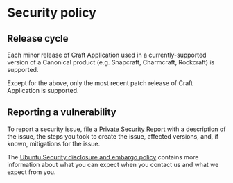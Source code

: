 # Security policy

## Release cycle

<!---
The information under this header may not be strictly accurate for all applications.
Review the wording carefully and only copy it if the support offered makes sense. If it
seems wrong, speak with Canonical Security Engineering about refining a version for
your application.
-->

Each minor release of Craft Application used in a currently-supported version of a
Canonical product (e.g. Snapcraft, Charmcraft, Rockcraft) is supported.

Except for the above, only the most recent patch release of Craft Application is
supported.

## Reporting a vulnerability

<!---
Replace the first link in this section with your repository's advisories board. See
GitHub's documentation for enabling the security advisory tab on a repository:
https://docs.github.com/en/code-security/security-advisories/working-with-repository-security-advisories/configuring-private-vulnerability-reporting-for-a-repository
-->

To report a security issue, file a [Private Security Report] with a description of the
issue, the steps you took to create the issue, affected versions, and, if known,
mitigations for the issue.

The [Ubuntu Security disclosure and embargo policy] contains more information about
what you can expect when you contact us and what we expect from you.

[Private Security Report]: https://github.com/canonical/craft-application/security/advisories/new
[Ubuntu Security disclosure and embargo policy]: https://ubuntu.com/security/disclosure-policy
